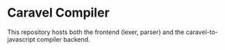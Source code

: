 # Caravel Compiler

This repository hosts both the frontend (lexer, parser) and the caravel-to-javascript compiler backend.
